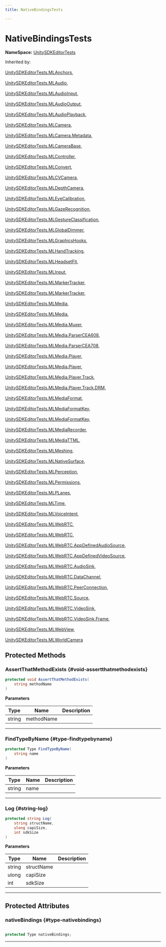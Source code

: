 ```yaml
---
title: NativeBindingsTests

---
```


# NativeBindingsTests



**NameSpace:** 
[UnitySDKEditorTests](/unity-api/api/UnitySDKEditorTests/UnitySDKEditorTests.md) 





Inherited by: <br></br>[UnitySDKEditorTests.MLAnchors](/unity-api/api/UnitySDKEditorTests/UnitySDKEditorTests.MLAnchors.md), <br></br>[UnitySDKEditorTests.MLAudio](/unity-api/api/UnitySDKEditorTests/UnitySDKEditorTests.MLAudio.md), <br></br>[UnitySDKEditorTests.MLAudioInput](/unity-api/api/UnitySDKEditorTests/UnitySDKEditorTests.MLAudioInput.md), <br></br>[UnitySDKEditorTests.MLAudioOutput](/unity-api/api/UnitySDKEditorTests/UnitySDKEditorTests.MLAudioOutput.md), <br></br>[UnitySDKEditorTests.MLAudioPlayback](/unity-api/api/UnitySDKEditorTests/UnitySDKEditorTests.MLAudioPlayback.md), <br></br>[UnitySDKEditorTests.MLCamera](/unity-api/api/UnitySDKEditorTests/MLCamera/UnitySDKEditorTests.MLCamera.md), <br></br>[UnitySDKEditorTests.MLCamera.Metadata](/unity-api/api/UnitySDKEditorTests/MLCamera/UnitySDKEditorTests.MLCamera.Metadata.md), <br></br>[UnitySDKEditorTests.MLCameraBase](/unity-api/api/UnitySDKEditorTests/UnitySDKEditorTests.MLCameraBase.md), <br></br>[UnitySDKEditorTests.MLController](/unity-api/api/UnitySDKEditorTests/UnitySDKEditorTests.MLController.md), <br></br>[UnitySDKEditorTests.MLConvert](/unity-api/api/UnitySDKEditorTests/UnitySDKEditorTests.MLConvert.md), <br></br>[UnitySDKEditorTests.MLCVCamera](/unity-api/api/UnitySDKEditorTests/UnitySDKEditorTests.MLCVCamera.md), <br></br>[UnitySDKEditorTests.MLDepthCamera](/unity-api/api/UnitySDKEditorTests/UnitySDKEditorTests.MLDepthCamera.md), <br></br>[UnitySDKEditorTests.MLEyeCalibration](/unity-api/api/UnitySDKEditorTests/UnitySDKEditorTests.MLEyeCalibration.md), <br></br>[UnitySDKEditorTests.MLGazeRecognition](/unity-api/api/UnitySDKEditorTests/UnitySDKEditorTests.MLGazeRecognition.md), <br></br>[UnitySDKEditorTests.MLGestureClassification](/unity-api/api/UnitySDKEditorTests/UnitySDKEditorTests.MLGestureClassification.md), <br></br>[UnitySDKEditorTests.MLGlobalDimmer](/unity-api/api/UnitySDKEditorTests/UnitySDKEditorTests.MLGlobalDimmer.md), <br></br>[UnitySDKEditorTests.MLGraphicsHooks](/unity-api/api/UnitySDKEditorTests/UnitySDKEditorTests.MLGraphicsHooks.md), <br></br>[UnitySDKEditorTests.MLHandTracking](/unity-api/api/UnitySDKEditorTests/UnitySDKEditorTests.MLHandTracking.md), <br></br>[UnitySDKEditorTests.MLHeadsetFit](/unity-api/api/UnitySDKEditorTests/UnitySDKEditorTests.MLHeadsetFit.md), <br></br>[UnitySDKEditorTests.MLInput](/unity-api/api/UnitySDKEditorTests/UnitySDKEditorTests.MLInput.md), <br></br>[UnitySDKEditorTests.MLMarkerTracker](/unity-api/api/UnitySDKEditorTests/UnitySDKEditorTests.MLMarkerTracker.md), <br></br>[UnitySDKEditorTests.MLMarkerTracker](/unity-api/api/UnitySDKEditorTests/UnitySDKEditorTests.MLMarkerTracker.md), <br></br>[UnitySDKEditorTests.MLMedia](/unity-api/api/UnitySDKEditorTests/MLMedia/UnitySDKEditorTests.MLMedia.md), <br></br>[UnitySDKEditorTests.MLMedia](/unity-api/api/UnitySDKEditorTests/MLMedia/UnitySDKEditorTests.MLMedia.md), <br></br>[UnitySDKEditorTests.MLMedia.Muxer](/unity-api/api/UnitySDKEditorTests/MLMedia/UnitySDKEditorTests.MLMedia.Muxer.md), <br></br>[UnitySDKEditorTests.MLMedia.ParserCEA608](/unity-api/api/UnitySDKEditorTests/MLMedia/UnitySDKEditorTests.MLMedia.ParserCEA608.md), <br></br>[UnitySDKEditorTests.MLMedia.ParserCEA708](/unity-api/api/UnitySDKEditorTests/MLMedia/UnitySDKEditorTests.MLMedia.ParserCEA708.md), <br></br>[UnitySDKEditorTests.MLMedia.Player](/unity-api/api/UnitySDKEditorTests/MLMedia/Player/UnitySDKEditorTests.MLMedia.Player.md), <br></br>[UnitySDKEditorTests.MLMedia.Player](/unity-api/api/UnitySDKEditorTests/MLMedia/Player/UnitySDKEditorTests.MLMedia.Player.md), <br></br>[UnitySDKEditorTests.MLMedia.Player.Track](/unity-api/api/UnitySDKEditorTests/MLMedia/Player/Track/UnitySDKEditorTests.MLMedia.Player.Track.md), <br></br>[UnitySDKEditorTests.MLMedia.Player.Track.DRM](/unity-api/api/UnitySDKEditorTests/MLMedia/Player/Track/UnitySDKEditorTests.MLMedia.Player.Track.DRM.md), <br></br>[UnitySDKEditorTests.MLMediaFormat](/unity-api/api/UnitySDKEditorTests/UnitySDKEditorTests.MLMediaFormat.md), <br></br>[UnitySDKEditorTests.MLMediaFormatKey](/unity-api/api/UnitySDKEditorTests/UnitySDKEditorTests.MLMediaFormatKey.md), <br></br>[UnitySDKEditorTests.MLMediaFormatKey](/unity-api/api/UnitySDKEditorTests/UnitySDKEditorTests.MLMediaFormatKey.md), <br></br>[UnitySDKEditorTests.MLMediaRecorder](/unity-api/api/UnitySDKEditorTests/UnitySDKEditorTests.MLMediaRecorder.md), <br></br>[UnitySDKEditorTests.MLMediaTTML](/unity-api/api/UnitySDKEditorTests/UnitySDKEditorTests.MLMediaTTML.md), <br></br>[UnitySDKEditorTests.MLMeshing](/unity-api/api/UnitySDKEditorTests/UnitySDKEditorTests.MLMeshing.md), <br></br>[UnitySDKEditorTests.MLNativeSurface](/unity-api/api/UnitySDKEditorTests/UnitySDKEditorTests.MLNativeSurface.md), <br></br>[UnitySDKEditorTests.MLPerception](/unity-api/api/UnitySDKEditorTests/UnitySDKEditorTests.MLPerception.md), <br></br>[UnitySDKEditorTests.MLPermissions](/unity-api/api/UnitySDKEditorTests/UnitySDKEditorTests.MLPermissions.md), <br></br>[UnitySDKEditorTests.MLPLanes](/unity-api/api/UnitySDKEditorTests/UnitySDKEditorTests.MLPLanes.md), <br></br>[UnitySDKEditorTests.MLTime](/unity-api/api/UnitySDKEditorTests/UnitySDKEditorTests.MLTime.md), <br></br>[UnitySDKEditorTests.MLVoiceIntent](/unity-api/api/UnitySDKEditorTests/UnitySDKEditorTests.MLVoiceIntent.md), <br></br>[UnitySDKEditorTests.MLWebRTC](/unity-api/api/UnitySDKEditorTests/MLWebRTC/UnitySDKEditorTests.MLWebRTC.md), <br></br>[UnitySDKEditorTests.MLWebRTC](/unity-api/api/UnitySDKEditorTests/MLWebRTC/UnitySDKEditorTests.MLWebRTC.md), <br></br>[UnitySDKEditorTests.MLWebRTC.AppDefinedAudioSource](/unity-api/api/UnitySDKEditorTests/MLWebRTC/UnitySDKEditorTests.MLWebRTC.AppDefinedAudioSource.md), <br></br>[UnitySDKEditorTests.MLWebRTC.AppDefinedVideoSource](/unity-api/api/UnitySDKEditorTests/MLWebRTC/UnitySDKEditorTests.MLWebRTC.AppDefinedVideoSource.md), <br></br>[UnitySDKEditorTests.MLWebRTC.AudioSink](/unity-api/api/UnitySDKEditorTests/MLWebRTC/UnitySDKEditorTests.MLWebRTC.AudioSink.md), <br></br>[UnitySDKEditorTests.MLWebRTC.DataChannel](/unity-api/api/UnitySDKEditorTests/MLWebRTC/UnitySDKEditorTests.MLWebRTC.DataChannel.md), <br></br>[UnitySDKEditorTests.MLWebRTC.PeerConnection](/unity-api/api/UnitySDKEditorTests/MLWebRTC/UnitySDKEditorTests.MLWebRTC.PeerConnection.md), <br></br>[UnitySDKEditorTests.MLWebRTC.Source](/unity-api/api/UnitySDKEditorTests/MLWebRTC/UnitySDKEditorTests.MLWebRTC.Source.md), <br></br>[UnitySDKEditorTests.MLWebRTC.VideoSink](/unity-api/api/UnitySDKEditorTests/MLWebRTC/VideoSink/UnitySDKEditorTests.MLWebRTC.VideoSink.md), <br></br>[UnitySDKEditorTests.MLWebRTC.VideoSink.Frame](/unity-api/api/UnitySDKEditorTests/MLWebRTC/VideoSink/UnitySDKEditorTests.MLWebRTC.VideoSink.Frame.md), <br></br>[UnitySDKEditorTests.MLWebView](/unity-api/api/UnitySDKEditorTests/UnitySDKEditorTests.MLWebView.md), <br></br>[UnitySDKEditorTests.MLWorldCamera](/unity-api/api/UnitySDKEditorTests/UnitySDKEditorTests.MLWorldCamera.md)




## Protected Methods

### AssertThatMethodExists {#void-assertthatmethodexists}

```csharp
protected void AssertThatMethodExists(
    string methodName
)
```


**Parameters**

| Type | Name  | Description  | 
|--|--|--|
| string |methodName||






-----------

### FindTypeByName {#type-findtypebyname}

```csharp
protected Type FindTypeByName(
    string name
)
```


**Parameters**

| Type | Name  | Description  | 
|--|--|--|
| string |name||






-----------

### Log {#string-log}

```csharp
protected string Log(
    string structName,
    ulong capiSize,
    int sdkSize
)
```


**Parameters**

| Type | Name  | Description  | 
|--|--|--|
| string |structName||
| ulong |capiSize||
| int |sdkSize||






-----------

## Protected Attributes

### nativeBindings {#type-nativebindings}

```csharp

protected Type nativeBindings;

```






-----------


